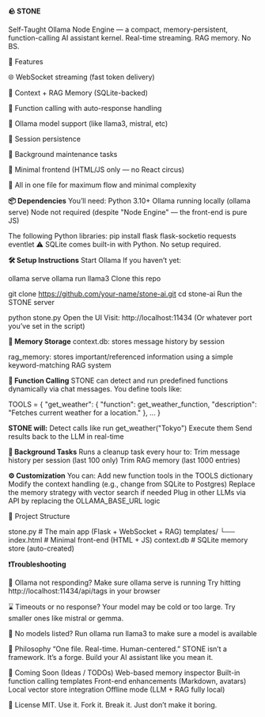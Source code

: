 **🪨 STONE**

Self-Taught Ollama Node Engine — a compact, memory-persistent, function-calling AI assistant kernel.
Real-time streaming. RAG memory. No BS.

🚀 Features

🌐 WebSocket streaming (fast token delivery)

🧠 Context + RAG Memory (SQLite-backed)

🔧 Function calling with auto-response handling

🤖 Ollama model support (like llama3, mistral, etc)

💾 Session persistence

🌙 Background maintenance tasks

💬 Minimal frontend (HTML/JS only — no React circus)

🧩 All in one file for maximum flow and minimal complexity

**📦 Dependencies**
You’ll need:
Python 3.10+
Ollama running locally (ollama serve)
Node not required (despite "Node Engine" — the front-end is pure JS)

The following Python libraries:
pip install flask flask-socketio requests eventlet
⚠️ SQLite comes built-in with Python. No setup required.

**🛠️ Setup Instructions**
Start Ollama
If you haven’t yet:

ollama serve
ollama run llama3
Clone this repo

git clone https://github.com/your-name/stone-ai.git
cd stone-ai
Run the STONE server

python stone.py
Open the UI
Visit: http://localhost:11434
(Or whatever port you’ve set in the script)

**💾 Memory Storage**
context.db: stores message history by session

rag_memory: stores important/referenced information using a simple keyword-matching RAG system

**🧠 Function Calling**
STONE can detect and run predefined functions dynamically via chat messages.
You define tools like:

TOOLS = {
    "get_weather": {
        "function": get_weather_function,
        "description": "Fetches current weather for a location."
    },
    ...
}


**STONE will:**
Detect calls like run get_weather("Tokyo")
Execute them
Send results back to the LLM in real-time

**🔁 Background Tasks**
Runs a cleanup task every hour to:
Trim message history per session (last 100 only)
Trim RAG memory (last 1000 entries)

**⚙️ Customization**
You can:
Add new function tools in the TOOLS dictionary
Modify the context handling (e.g., change from SQLite to Postgres)
Replace the memory strategy with vector search if needed
Plug in other LLMs via API by replacing the OLLAMA_BASE_URL logic

📁 Project Structure

stone.py           # The main app (Flask + WebSocket + RAG)
templates/
└── index.html      # Minimal front-end (HTML + JS)
context.db         # SQLite memory store (auto-created)

**❗Troubleshooting**

🔌 Ollama not responding?
Make sure ollama serve is running
Try hitting http://localhost:11434/api/tags in your browser

⌛ Timeouts or no response?
Your model may be cold or too large. Try smaller ones like mistral or gemma.

💬 No models listed?
Run ollama run llama3 to make sure a model is available

🤘 Philosophy
“One file. Real-time. Human-centered.”
STONE isn’t a framework. It’s a forge.
Build your AI assistant like you mean it.

 🧠 Coming Soon (Ideas / TODOs)
 Web-based memory inspector
 Built-in function calling templates
 Front-end enhancements (Markdown, avatars)
 Local vector store integration
 Offline mode (LLM + RAG fully local)

📜 License
MIT.
Use it. Fork it. Break it. Just don’t make it boring.
